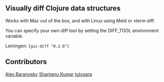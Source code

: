Visually diff Clojure data structures
-------------------------------------

Works with Mac out of the box, and with Linux using Meld or xterm diff.

You can specify your own diff tool by setting the DIFF_TOOL environment variable.

Leiningen:
`[gui-diff "0.2.0"]`

Contributors
------------
[Alex Baranosky](https://github.com/AlexBaranosky)
[Shantanu Kumar](https://github.com/kumarshantanu)
[tutysara](https://github.com/tutysara)